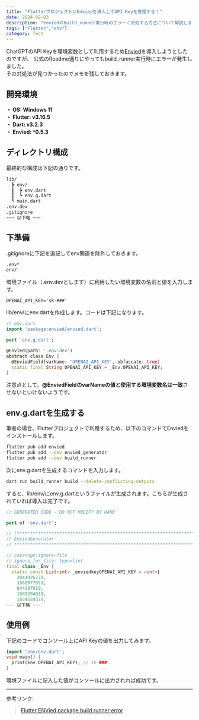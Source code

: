 ```yaml
---
title: "FlutterプロジェクトにEnviedを導入してAPI Keyを管理する！"
date: 2024-02-03
description: "enviedのbuild_runner実行時のエラーに対処する方法について解説します。"
tags: ["Flutter","env"]
category: Tech
---
```


ChatGPTのAPI Keyを環境変数として利用するため[Envied](https://pub.dev/packages/envied)を導入しようとしたのですが、 公式のReadme通りにやってもbuild_runner実行時にエラーが発生しました。  
その対処法が見つかったのでメモを残しておきます。  

## 開発環境

**・ OS: Windows 11  
・ Flutter: v3.16.5  
・ Dart: v3.2.3  
・ Envied: ^0.5.3**

## ディレクトリ構成

最終的な構成は下記の通りです。
```bash
lib/
  ┣ env/
  ┃  ┣ env.dart
  ┃  ┗ env.g.dart
  ┗ main.dart
.env.dev
.gitignore
~~~ 以下略 ~~~
```

## 下準備

.gitignoreに下記を追記してenv関連を除外しておきます。
```bash title=".gitignore" ins={1-2}
.env*
env/
```

環境ファイル（.env.devとします）に利用したい環境変数の名前と値を入力します。
```dotenv
OPENAI_API_KEY='sk-###'
```

lib/env/にenv.dartを作成します。コードは下記になります。
```dart
// env.dart
import 'package:envied/envied.dart';

part 'env.g.dart';

@Envied(path: '.env.dev')
abstract class Env {
  @EnviedField(varName: 'OPENAI_API_KEY', obfuscate: true)
  static final String OPENAI_API_KEY = _Env.OPENAI_API_KEY;
}
```
注意点として、**@EnviedFieldのvarNameの値と使用する環境変数名は一致**させないといけないようです。  

## env.g.dartを生成する

筆者の場合、Flutterプロジェクトで利用するため、以下のコマンドでEnviedをインストールします。
```bash
flutter pub add envied
flutter pub add --dev envied_generator
flutter pub add --dev build_runner
```

次にenv.g.dartを生成するコマンドを入力します。
```bash
dart run build_runner build --delete-conflicting-outputs
```

すると、lib/env/にenv.g.dartというファイルが生成されます。こちらが生成されていれば導入は完了です。
```dart title="lib/env/env.g.dart"
// GENERATED CODE - DO NOT MODIFY BY HAND

part of 'env.dart';

// **************************************************************************
// EnviedGenerator
// **************************************************************************

// coverage:ignore-file
// ignore_for_file: type=lint
final class _Env {
  static const List<int> _enviedkeyOPENAI_API_KEY = <int>[
    3044926770,
    1562077553,
    844297019,
    1889294018,
    1834524378,
~~~ 以下略 ~~~
```

## 使用例

下記のコードでコンソール上にAPI Keyの値を出力してみます。
```dart
import 'env/env.dart';
void main() {
  print(Env.OPENAI_API_KEY); // sk-###
}
```
環境ファイルに記入した値がコンソールに出力されれば成功です。
___
参考リンク:
>[Flutter ENVied package build runner error](https://stackoverflow.com/questions/77540172/flutter-envied-package-build-runner-error)